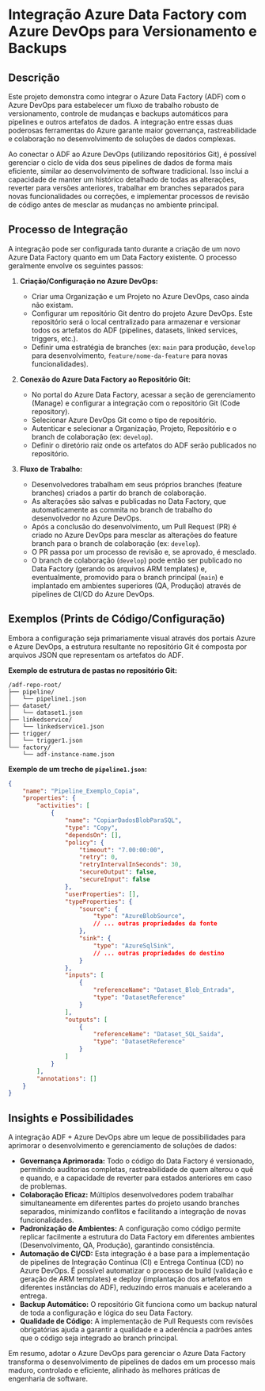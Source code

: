 # Integração Azure Data Factory com Azure DevOps para Versionamento e Backups

## Descrição

Este projeto demonstra como integrar o Azure Data Factory (ADF) com o Azure DevOps para estabelecer um fluxo de trabalho robusto de versionamento, controle de mudanças e backups automáticos para pipelines e outros artefatos de dados. A integração entre essas duas poderosas ferramentas do Azure garante maior governança, rastreabilidade e colaboração no desenvolvimento de soluções de dados complexas.

Ao conectar o ADF ao Azure DevOps (utilizando repositórios Git), é possível gerenciar o ciclo de vida dos seus pipelines de dados de forma mais eficiente, similar ao desenvolvimento de software tradicional. Isso inclui a capacidade de manter um histórico detalhado de todas as alterações, reverter para versões anteriores, trabalhar em branches separados para novas funcionalidades ou correções, e implementar processos de revisão de código antes de mesclar as mudanças no ambiente principal.

## Processo de Integração

A integração pode ser configurada tanto durante a criação de um novo Azure Data Factory quanto em um Data Factory existente. O processo geralmente envolve os seguintes passos:

1.  **Criação/Configuração no Azure DevOps:**
    *   Criar uma Organização e um Projeto no Azure DevOps, caso ainda não existam.
    *   Configurar um repositório Git dentro do projeto Azure DevOps. Este repositório será o local centralizado para armazenar e versionar todos os artefatos do ADF (pipelines, datasets, linked services, triggers, etc.).
    *   Definir uma estratégia de branches (ex: `main` para produção, `develop` para desenvolvimento, `feature/nome-da-feature` para novas funcionalidades).

2.  **Conexão do Azure Data Factory ao Repositório Git:**
    *   No portal do Azure Data Factory, acessar a seção de gerenciamento (Manage) e configurar a integração com o repositório Git (Code repository).
    *   Selecionar Azure DevOps Git como o tipo de repositório.
    *   Autenticar e selecionar a Organização, Projeto, Repositório e o branch de colaboração (ex: `develop`).
    *   Definir o diretório raiz onde os artefatos do ADF serão publicados no repositório.

3.  **Fluxo de Trabalho:**
    *   Desenvolvedores trabalham em seus próprios branches (feature branches) criados a partir do branch de colaboração.
    *   As alterações são salvas e publicadas no Data Factory, que automaticamente as commita no branch de trabalho do desenvolvedor no Azure DevOps.
    *   Após a conclusão do desenvolvimento, um Pull Request (PR) é criado no Azure DevOps para mesclar as alterações do feature branch para o branch de colaboração (ex: `develop`).
    *   O PR passa por um processo de revisão e, se aprovado, é mesclado.
    *   O branch de colaboração (`develop`) pode então ser publicado no Data Factory (gerando os arquivos ARM templates) e, eventualmente, promovido para o branch principal (`main`) e implantado em ambientes superiores (QA, Produção) através de pipelines de CI/CD do Azure DevOps.

## Exemplos (Prints de Código/Configuração)

Embora a configuração seja primariamente visual através dos portais Azure e Azure DevOps, a estrutura resultante no repositório Git é composta por arquivos JSON que representam os artefatos do ADF.

**Exemplo de estrutura de pastas no repositório Git:**

```
/adf-repo-root/
├── pipeline/
│   └── pipeline1.json
├── dataset/
│   └── dataset1.json
├── linkedservice/
│   └── linkedservice1.json
├── trigger/
│   └── trigger1.json
└── factory/
    └── adf-instance-name.json
```

**Exemplo de um trecho de `pipeline1.json`:**

```json
{
    "name": "Pipeline_Exemplo_Copia",
    "properties": {
        "activities": [
            {
                "name": "CopiarDadosBlobParaSQL",
                "type": "Copy",
                "dependsOn": [],
                "policy": {
                    "timeout": "7.00:00:00",
                    "retry": 0,
                    "retryIntervalInSeconds": 30,
                    "secureOutput": false,
                    "secureInput": false
                },
                "userProperties": [],
                "typeProperties": {
                    "source": {
                        "type": "AzureBlobSource",
                        // ... outras propriedades da fonte
                    },
                    "sink": {
                        "type": "AzureSqlSink",
                        // ... outras propriedades do destino
                    }
                },
                "inputs": [
                    {
                        "referenceName": "Dataset_Blob_Entrada",
                        "type": "DatasetReference"
                    }
                ],
                "outputs": [
                    {
                        "referenceName": "Dataset_SQL_Saida",
                        "type": "DatasetReference"
                    }
                ]
            }
        ],
        "annotations": []
    }
}

```

## Insights e Possibilidades

A integração ADF + Azure DevOps abre um leque de possibilidades para aprimorar o desenvolvimento e gerenciamento de soluções de dados:

*   **Governança Aprimorada:** Todo o código do Data Factory é versionado, permitindo auditorias completas, rastreabilidade de quem alterou o quê e quando, e a capacidade de reverter para estados anteriores em caso de problemas.
*   **Colaboração Eficaz:** Múltiplos desenvolvedores podem trabalhar simultaneamente em diferentes partes do projeto usando branches separados, minimizando conflitos e facilitando a integração de novas funcionalidades.
*   **Padronização de Ambientes:** A configuração como código permite replicar facilmente a estrutura do Data Factory em diferentes ambientes (Desenvolvimento, QA, Produção), garantindo consistência.
*   **Automação de CI/CD:** Esta integração é a base para a implementação de pipelines de Integração Contínua (CI) e Entrega Contínua (CD) no Azure DevOps. É possível automatizar o processo de build (validação e geração de ARM templates) e deploy (implantação dos artefatos em diferentes instâncias do ADF), reduzindo erros manuais e acelerando a entrega.
*   **Backup Automático:** O repositório Git funciona como um backup natural de toda a configuração e lógica do seu Data Factory.
*   **Qualidade de Código:** A implementação de Pull Requests com revisões obrigatórias ajuda a garantir a qualidade e a aderência a padrões antes que o código seja integrado ao branch principal.

Em resumo, adotar o Azure DevOps para gerenciar o Azure Data Factory transforma o desenvolvimento de pipelines de dados em um processo mais maduro, controlado e eficiente, alinhado às melhores práticas de engenharia de software.

